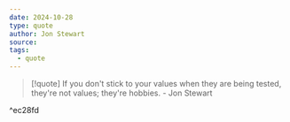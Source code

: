 ```yaml
---
date: 2024-10-28
type: quote
author: Jon Stewart
source: 
tags:
  - quote
---
```


> [!quote]
> If you don't stick to your values when they are being tested, they're not values; they're hobbies. - Jon Stewart

^ec28fd
